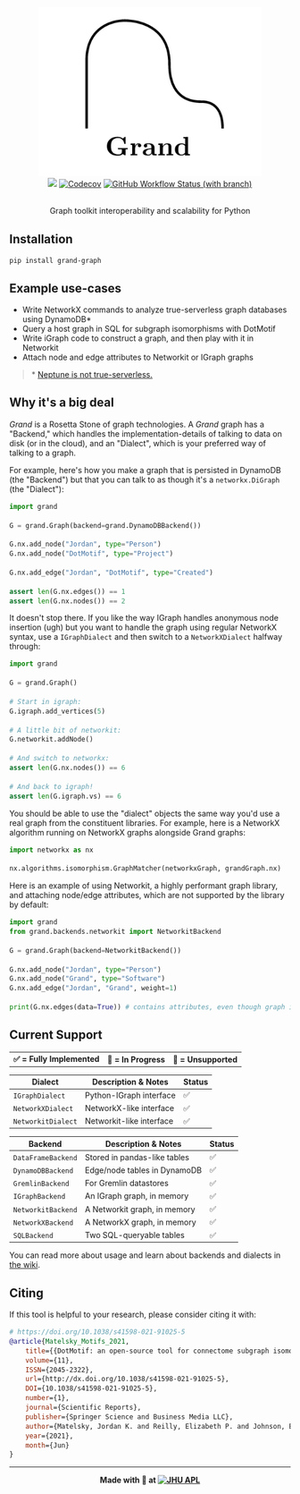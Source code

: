 <div align=center><img src="docs/grand.png" width=400 /></div>

<div align=center><a href="https://pypi.org/project/grand-graph/"><img src="https://img.shields.io/pypi/v/grand-graph?style=for-the-badge" /></a> <a href="https://app.codecov.io/gh/aplbrain/grand"><img alt="Codecov" src="https://img.shields.io/codecov/c/github/aplbrain/grand?style=for-the-badge"></a> <a href="https://github.com/aplbrain/grand/actions/workflows/python-package.yml"><img alt="GitHub Workflow Status (with branch)" src="https://img.shields.io/github/actions/workflow/status/aplbrain/grand/python-package.yml?style=for-the-badge"></a></div>

<br />

<p align=center>Graph toolkit interoperability and scalability for Python</p>

## Installation

```shell
pip install grand-graph
```

## Example use-cases

-   Write NetworkX commands to analyze true-serverless graph databases using DynamoDB\*
-   Query a host graph in SQL for subgraph isomorphisms with DotMotif
-   Write iGraph code to construct a graph, and then play with it in Networkit
-   Attach node and edge attributes to Networkit or IGraph graphs

> \* [Neptune is not true-serverless.](docs/What-About-Neptune.md)

## Why it's a big deal

_Grand_ is a Rosetta Stone of graph technologies. A _Grand_ graph has a "Backend," which handles the implementation-details of talking to data on disk (or in the cloud), and an "Dialect", which is your preferred way of talking to a graph.

For example, here's how you make a graph that is persisted in DynamoDB (the "Backend") but that you can talk to as though it's a `networkx.DiGraph` (the "Dialect"):

```python
import grand

G = grand.Graph(backend=grand.DynamoDBBackend())

G.nx.add_node("Jordan", type="Person")
G.nx.add_node("DotMotif", type="Project")

G.nx.add_edge("Jordan", "DotMotif", type="Created")

assert len(G.nx.edges()) == 1
assert len(G.nx.nodes()) == 2
```

It doesn't stop there. If you like the way IGraph handles anonymous node insertion (ugh) but you want to handle the graph using regular NetworkX syntax, use a `IGraphDialect` and then switch to a `NetworkXDialect` halfway through:

```python
import grand

G = grand.Graph()

# Start in igraph:
G.igraph.add_vertices(5)

# A little bit of networkit:
G.networkit.addNode()

# And switch to networkx:
assert len(G.nx.nodes()) == 6

# And back to igraph!
assert len(G.igraph.vs) == 6
```

You should be able to use the "dialect" objects the same way you'd use a real graph from the constituent libraries. For example, here is a NetworkX algorithm running on NetworkX graphs alongside Grand graphs:

```python
import networkx as nx

nx.algorithms.isomorphism.GraphMatcher(networkxGraph, grandGraph.nx)
```

Here is an example of using Networkit, a highly performant graph library, and attaching node/edge attributes, which are not supported by the library by default:

```python
import grand
from grand.backends.networkit import NetworkitBackend

G = grand.Graph(backend=NetworkitBackend())

G.nx.add_node("Jordan", type="Person")
G.nx.add_node("Grand", type="Software")
G.nx.add_edge("Jordan", "Grand", weight=1)

print(G.nx.edges(data=True)) # contains attributes, even though graph is stored in networkit
```

## Current Support

<table><tr>
<th>✅ = Fully Implemented</th>
<th>🤔 = In Progress</th>
<th>🔴 = Unsupported</th>
</tr></table>

| Dialect            | Description & Notes      | Status |
| ------------------ | ------------------------ | ------ |
| `IGraphDialect`    | Python-IGraph interface  | ✅     |
| `NetworkXDialect`  | NetworkX-like interface  | ✅     |
| `NetworkitDialect` | Networkit-like interface | ✅     |

| Backend            | Description & Notes          | Status |
| ------------------ | ---------------------------- | ------ |
| `DataFrameBackend` | Stored in pandas-like tables | ✅     |
| `DynamoDBBackend`  | Edge/node tables in DynamoDB | ✅     |
| `GremlinBackend`   | For Gremlin datastores       | ✅     |
| `IGraphBackend`    | An IGraph graph, in memory   | ✅     |
| `NetworkitBackend` | A Networkit graph, in memory | ✅     |
| `NetworkXBackend`  | A NetworkX graph, in memory  | ✅     |
| `SQLBackend`       | Two SQL-queryable tables     | ✅     |

You can read more about usage and learn about backends and dialects in [the wiki](https://github.com/aplbrain/grand/wiki).

## Citing

If this tool is helpful to your research, please consider citing it with:

```bibtex
# https://doi.org/10.1038/s41598-021-91025-5
@article{Matelsky_Motifs_2021,
    title={{DotMotif: an open-source tool for connectome subgraph isomorphism search and graph queries}},
    volume={11},
    ISSN={2045-2322},
    url={http://dx.doi.org/10.1038/s41598-021-91025-5},
    DOI={10.1038/s41598-021-91025-5},
    number={1},
    journal={Scientific Reports},
    publisher={Springer Science and Business Media LLC},
    author={Matelsky, Jordan K. and Reilly, Elizabeth P. and Johnson, Erik C. and Stiso, Jennifer and Bassett, Danielle S. and Wester, Brock A. and Gray-Roncal, William},
    year={2021},
    month={Jun}
}
```

---

<p align=center><b>Made with 💙 at <a href="https://jhuapl.edu"><img alt="JHU APL" src="https://user-images.githubusercontent.com/693511/116814564-9b268800-ab27-11eb-98bb-dfddb2e405a1.png" height="23px" /></a></b></p>
